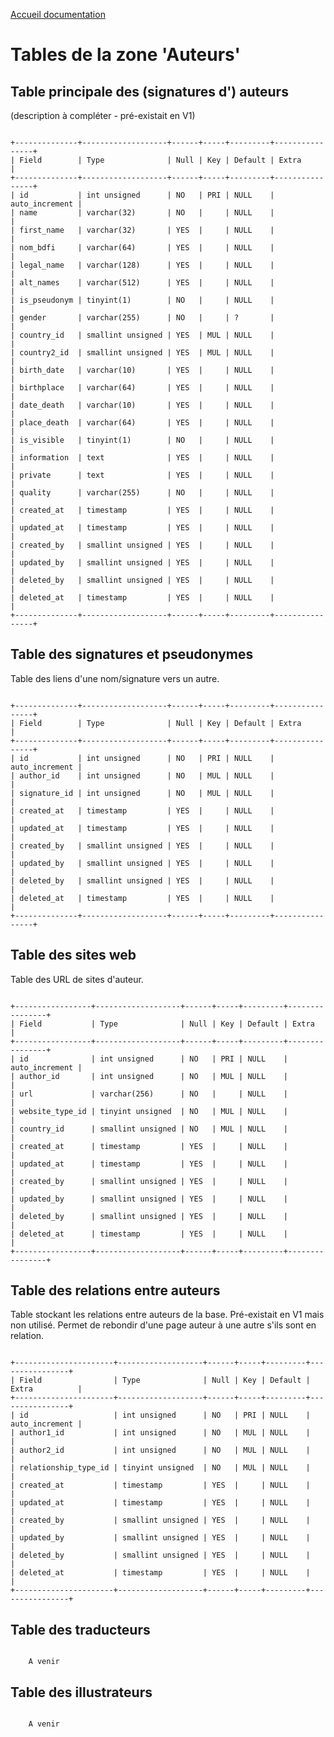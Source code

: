 [Accueil documentation](1_welcome.md)


# Tables de la zone 'Auteurs'

## Table principale des (signatures d') auteurs

(description à compléter - pré-existait en V1)

<code>
+--------------+-------------------+------+-----+---------+----------------+
| Field        | Type              | Null | Key | Default | Extra          |
+--------------+-------------------+------+-----+---------+----------------+
| id           | int unsigned      | NO   | PRI | NULL    | auto_increment |
| name         | varchar(32)       | NO   |     | NULL    |                |
| first_name   | varchar(32)       | YES  |     | NULL    |                |
| nom_bdfi     | varchar(64)       | YES  |     | NULL    |                |
| legal_name   | varchar(128)      | YES  |     | NULL    |                |
| alt_names    | varchar(512)      | YES  |     | NULL    |                |
| is_pseudonym | tinyint(1)        | NO   |     | NULL    |                |
| gender       | varchar(255)      | NO   |     | ?       |                |
| country_id   | smallint unsigned | YES  | MUL | NULL    |                |
| country2_id  | smallint unsigned | YES  | MUL | NULL    |                |
| birth_date   | varchar(10)       | YES  |     | NULL    |                |
| birthplace   | varchar(64)       | YES  |     | NULL    |                |
| date_death   | varchar(10)       | YES  |     | NULL    |                |
| place_death  | varchar(64)       | YES  |     | NULL    |                |
| is_visible   | tinyint(1)        | NO   |     | NULL    |                |
| information  | text              | YES  |     | NULL    |                |
| private      | text              | YES  |     | NULL    |                |
| quality      | varchar(255)      | NO   |     | NULL    |                |
| created_at   | timestamp         | YES  |     | NULL    |                |
| updated_at   | timestamp         | YES  |     | NULL    |                |
| created_by   | smallint unsigned | YES  |     | NULL    |                |
| updated_by   | smallint unsigned | YES  |     | NULL    |                |
| deleted_by   | smallint unsigned | YES  |     | NULL    |                |
| deleted_at   | timestamp         | YES  |     | NULL    |                |
+--------------+-------------------+------+-----+---------+----------------+
</code>

## Table des signatures et pseudonymes

Table des liens d'une nom/signature vers un autre.

<code>
+--------------+-------------------+------+-----+---------+----------------+
| Field        | Type              | Null | Key | Default | Extra          |
+--------------+-------------------+------+-----+---------+----------------+
| id           | int unsigned      | NO   | PRI | NULL    | auto_increment |
| author_id    | int unsigned      | NO   | MUL | NULL    |                |
| signature_id | int unsigned      | NO   | MUL | NULL    |                |
| created_at   | timestamp         | YES  |     | NULL    |                |
| updated_at   | timestamp         | YES  |     | NULL    |                |
| created_by   | smallint unsigned | YES  |     | NULL    |                |
| updated_by   | smallint unsigned | YES  |     | NULL    |                |
| deleted_by   | smallint unsigned | YES  |     | NULL    |                |
| deleted_at   | timestamp         | YES  |     | NULL    |                |
+--------------+-------------------+------+-----+---------+----------------+
</code>

## Table des sites web

Table des URL de sites d'auteur.

<code>
+-----------------+-------------------+------+-----+---------+----------------+
| Field           | Type              | Null | Key | Default | Extra          |
+-----------------+-------------------+------+-----+---------+----------------+
| id              | int unsigned      | NO   | PRI | NULL    | auto_increment |
| author_id       | int unsigned      | NO   | MUL | NULL    |                |
| url             | varchar(256)      | NO   |     | NULL    |                |
| website_type_id | tinyint unsigned  | NO   | MUL | NULL    |                |
| country_id      | smallint unsigned | NO   | MUL | NULL    |                |
| created_at      | timestamp         | YES  |     | NULL    |                |
| updated_at      | timestamp         | YES  |     | NULL    |                |
| created_by      | smallint unsigned | YES  |     | NULL    |                |
| updated_by      | smallint unsigned | YES  |     | NULL    |                |
| deleted_by      | smallint unsigned | YES  |     | NULL    |                |
| deleted_at      | timestamp         | YES  |     | NULL    |                |
+-----------------+-------------------+------+-----+---------+----------------+
</code>

## Table des relations entre auteurs

Table stockant les relations entre auteurs de la base. Pré-existait en V1 mais non utilisé. Permet de rebondir d'une page auteur à une autre s'ils sont en relation.

<code>
+----------------------+-------------------+------+-----+---------+----------------+
| Field                | Type              | Null | Key | Default | Extra          |
+----------------------+-------------------+------+-----+---------+----------------+
| id                   | int unsigned      | NO   | PRI | NULL    | auto_increment |
| author1_id           | int unsigned      | NO   | MUL | NULL    |                |
| author2_id           | int unsigned      | NO   | MUL | NULL    |                |
| relationship_type_id | tinyint unsigned  | NO   | MUL | NULL    |                |
| created_at           | timestamp         | YES  |     | NULL    |                |
| updated_at           | timestamp         | YES  |     | NULL    |                |
| created_by           | smallint unsigned | YES  |     | NULL    |                |
| updated_by           | smallint unsigned | YES  |     | NULL    |                |
| deleted_by           | smallint unsigned | YES  |     | NULL    |                |
| deleted_at           | timestamp         | YES  |     | NULL    |                |
+----------------------+-------------------+------+-----+---------+----------------+
</code>

## Table des traducteurs

<code>
    A venir
</code>

## Table des illustrateurs

<code>
    A venir
</code>

